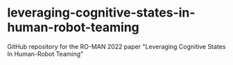 # leveraging-cognitive-states-in-human-robot-teaming
GitHub repository for the RO-MAN 2022 paper "Leveraging Cognitive States In Human-Robot Teaming"
